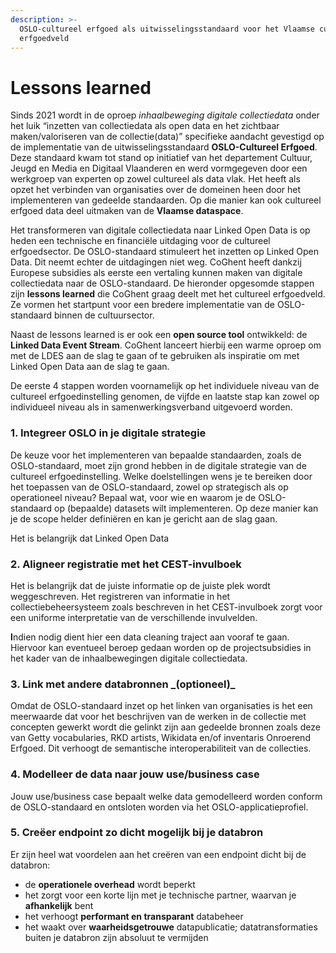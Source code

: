 ```yaml
---
description: >-
  OSLO-cultureel erfgoed als uitwisselingsstandaard voor het Vlaamse culturele
  erfgoedveld
---
```


# Lessons learned

Sinds 2021 wordt in de oproep _inhaalbeweging digitale collectiedata_ onder het luik “inzetten van collectiedata als open data en het zichtbaar maken/valoriseren van de collectie(data)” specifieke aandacht gevestigd op de implementatie van de uitwisselingsstandaard **OSLO-Cultureel Erfgoed**. Deze standaard kwam tot stand op initiatief van het departement Cultuur, Jeugd en Media en Digitaal Vlaanderen en werd vormgegeven door een werkgroep van experten op zowel cultureel als data vlak. Het heeft als opzet het verbinden van organisaties over de domeinen heen door het implementeren van gedeelde standaarden. Op die manier kan ook cultureel erfgoed data deel uitmaken van de **Vlaamse dataspace**.

Het transformeren van digitale collectiedata naar Linked Open Data is op heden een technische en financiële uitdaging voor de cultureel erfgoedsector. De OSLO-standaard stimuleert het inzetten op Linked Open Data. Dit neemt echter de uitdagingen niet weg. CoGhent heeft dankzij Europese subsidies als eerste een vertaling kunnen maken van digitale collectiedata naar de OSLO-standaard. De hieronder opgesomde stappen zijn **lessons learned** die CoGhent graag deelt met het cultureel erfgoedveld. Ze vormen het startpunt voor een bredere implementatie van de OSLO-standaard binnen de cultuursector.&#x20;

Naast de lessons learned is er ook een **open source tool** ontwikkeld: de **Linked Data Event Stream**. CoGhent lanceert hierbij een warme oproep om met de LDES aan de slag te gaan of te gebruiken als inspiratie om met Linked Open Data aan de slag te gaan.&#x20;

De eerste 4 stappen worden voornamelijk op het individuele niveau van de cultureel erfgoedinstelling genomen, de vijfde en laatste stap kan zowel op individueel niveau als in samenwerkingsverband uitgevoerd worden.&#x20;

### 1. Integreer OSLO in je digitale strategie

De keuze voor het implementeren van bepaalde standaarden, zoals de OSLO-standaard, moet zijn grond hebben in de digitale strategie van de cultureel erfgoedinstelling. Welke doelstellingen wens je te bereiken door het toepassen van de OSLO-standaard, zowel op strategisch als op operationeel niveau? Bepaal wat, voor wie en waarom je de OSLO-standaard op (bepaalde) datasets wilt implementeren. Op deze manier kan je de scope helder definiëren en kan je gericht aan de slag gaan.   &#x20;

Het is belangrijk dat Linked Open Data &#x20;

### **2. Aligneer registratie met het CEST-invulboek**

Het is belangrijk dat de juiste informatie op de juiste plek wordt weggeschreven. Het registreren van informatie in het collectiebeheersysteem zoals beschreven in het CEST-invulboek zorgt voor een uniforme interpretatie van de verschillende invulvelden.  &#x20;

**I**ndien nodig dient hier een data cleaning traject aan vooraf te gaan. Hiervoor kan eventueel beroep gedaan worden op de projectsubsidies in het kader van de inhaalbewegingen digitale collectiedata.

### **3. Link met andere databronnen **_**(optioneel)**_

Omdat de OSLO-standaard inzet op het linken van organisaties is het een meerwaarde dat voor het beschrijven van de werken in de collectie met concepten gewerkt wordt die gelinkt zijn aan gedeelde bronnen zoals deze van Getty vocabularies, RKD artists, Wikidata en/of inventaris Onroerend Erfgoed. Dit verhoogt de semantische interoperabiliteit van de collecties.

### 4. Modelleer de data naar jouw use/business case&#x20;

Jouw use/business case bepaalt welke data gemodelleerd worden conform de OSLO-standaard en ontsloten worden via het OSLO-applicatieprofiel. &#x20;

### 5. Creëer endpoint zo dicht mogelijk bij je databron

Er zijn heel wat voordelen aan het creëren van een endpoint dicht bij de databron:

* de **operationele overhead** wordt beperkt
* het zorgt voor een korte lijn met je technische partner, waarvan je **afhankelijk** bent&#x20;
* het verhoogt **performant en transparant** databeheer
* het waakt over **waarheidsgetrouwe** datapublicatie; datatransformaties buiten je databron zijn absoluut te vermijden

